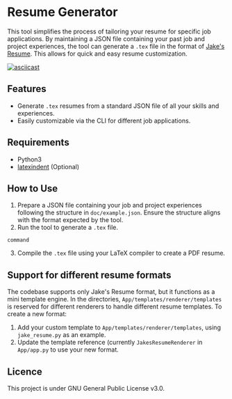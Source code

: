 # Resume Generator

This tool simplifies the process of tailoring your resume for specific job applications. By maintaining a JSON file containing your past job and project experiences, the tool can generate a `.tex` file in the format of [Jake's Resume](https://www.overleaf.com/latex/templates/jakes-resume/syzfjbzwjncs). This allows for quick and easy resume customization.

[![asciicast](https://asciinema.org/a/Cfp7G8oBJNkeIlyg1FBQKyvMK.svg)](https://asciinema.org/a/Cfp7G8oBJNkeIlyg1FBQKyvMK)

## Features
- Generate `.tex` resumes from a standard JSON file of all your skills and experiences.
- Easily customizable via the CLI for different job applications.

## Requirements
- Python3
- [latexindent](https://github.com/cmhughes/latexindent.pl) (Optional)

## How to Use
1. Prepare a JSON file containing your job and project experiences following the structure in `doc/example.json`. Ensure the structure aligns with the format expected by the tool.
3. Run the tool to generate a `.tex` file.

 ```shell
 command
 ```
   
3. Compile the `.tex` file using your LaTeX compiler to create a PDF resume.

## Support for different resume formats 
The codebase supports only Jake's Resume format, but it functions as a mini template engine. In the directories, `App/templates/renderer/templates` is reserved for different renderers to handle different resume templates. To create a new format:
1. Add your custom template to `App/templates/renderer/templates`, using `jake_resume.py` as an example.
2. Update the template reference (currently `JakesResumeRenderer` in `App/app.py` to use your new format.

## Licence 
This project is under GNU General Public License v3.0. 

